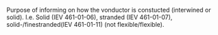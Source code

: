 ﻿Purpose of informing on how the vonductor is constucted (interwined or solid). I.e. Solid (IEV 461-01-06), stranded (IEV 461-01-07), solid-/finestranded(IEV 461-01-11) (not flexible/flexible).
